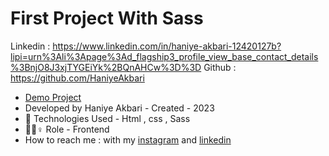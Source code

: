 # First Project With Sass

Linkedin : https://www.linkedin.com/in/haniye-akbari-12420127b?lipi=urn%3Ali%3Apage%3Ad_flagship3_profile_view_base_contact_details%3BnjO8J3xjTYGEiYk%2BQnAHCw%3D%3D 
Github : https://github.com/HaniyeAkbari 

- [Demo Project](https://raw.githack.com/HaniyeAkbari/First-Project-With-Sass/main/index.html)
- Developed by Haniye Akbari - Created - 2023
- 🤖 Technologies Used - Html , css , Sass
- 🤖🤖♀️ Role - Frontend
- How to reach me : with my [instagram](https://https://instagram.com/front.by.h?igshid=ZGUzMzM3NWJiOQ==) and [linkedin](https://www.linkedin.com/in/haniye-akbari-12420127b?lipi=urn%3Ali%3Apage%3Ad_flagship3_profile_view_base_contact_details%3BnjO8J3xjTYGEiYk%2BQnAHCw%3D%3D)
